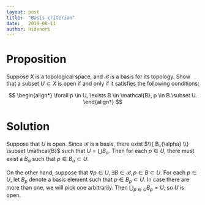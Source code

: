 ```yaml
---
layout: post
title:  "Basis criterion"
date:   2019-08-11
author: Hidenori
---
```


# Proposition

Suppose $X$ is a topological space, and $\mathcal{B}$ is a basis for its topology.
Show that a subset $U \subset X$ is open if and only if it satisfies the following conditions:

$$
\begin{align*}
  \forall p \in U, \exists B \in \mathcal{B}, p \in B \subset U.
\end{align*}
$$

# Solution

Suppose that $U$ is open.
Since $\mathcal{B}$ is a basis, there exist $\\{ B_{\alpha} \\} \subset \mathcal{B}$ such that $U = \bigcup B_{\alpha}$.
Then for each $p \in U$, there must exist a $B_{\alpha}$ such that $p \in B_{\alpha} \subset U$.

On the other hand, suppose that $\forall p \in U, \exists B \in \mathcal{B}, p \in B \subset U$.
For each $p \in U$, let $B_p$ denote a basis element such that $p \in B_p \subset U$.
In case there are more than one, we will pick one arbitrarily.
Then $\bigcup_{p \in U} B_p = U$, so $U$ is open.
